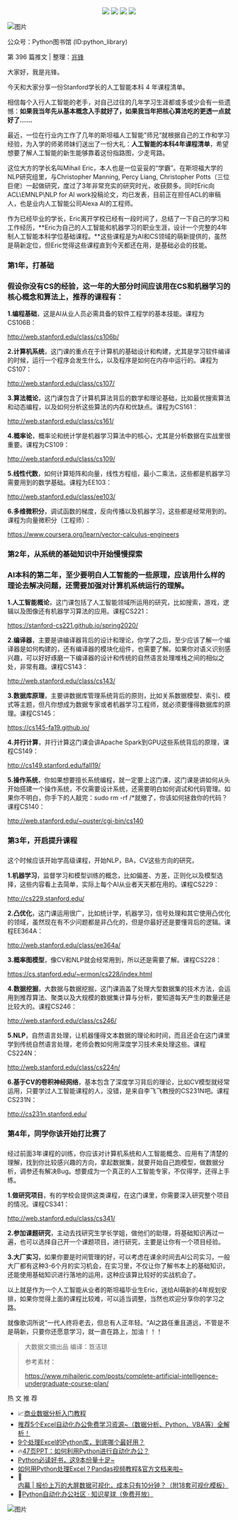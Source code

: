 <div align="center">
    <a href="https://github.com/zhaofeng092/python_auto_office"> <img src="https://badgen.net/badge/Github/%E7%A8%8B%E5%BA%8F%E5%91%98?icon=github&color=red"></a>
    <a href="https://mp.weixin.qq.com/s/xkZSp3606rTPN_JbLT3hSQ"> <img src="https://badgen.net/badge/follow/%E5%85%AC%E4%BC%97%E5%8F%B7?icon=rss&color=green"></a>
    <a href="https://space.bilibili.com/259649365"> <img src="https://badgen.net/badge/pick/B%E7%AB%99?icon=dependabot&color=blue"></a>
    <a href="https://mp.weixin.qq.com/s/wx-JkgOUoJhb-7ZESxl93w"> <img src="https://badgen.net/badge/join/%E4%BA%A4%E6%B5%81%E7%BE%A4?icon=atom&color=yellow"></a>
</div>

![图片](https://img-blog.csdnimg.cn/img_convert/b9a94aabf43c2f3c81aa052bb82d999d.png)

公众号：Python图书馆 (ID:python_library)

第 396 篇推文 | 整理：[兆锋](http://mp.weixin.qq.com/s?__biz=MzI2Nzg5MjgyNg==&mid=2247485212&idx=2&sn=4ecc5c315092ca6fc47bdb0cebeaca75&chksm=eaf6a629dd812f3fcb1d57ca0d342bfb4d9a62b8232614e01c841a3ad73e46de13dd1b8051f7&scene=21#wechat_redirect)





大家好，我是兆锋。

今天和大家分享一份Stanford学长的人工智能本科 4 年课程清单。



相信每个入行人工智能的老手，对自己过往的几年学习生涯都或多或少会有一些遗憾：**如果我当年先从基本概念入手就好了，如果我当年把核心算法吃的更透一点就好了……**



最近，一位在行业内工作了几年的斯坦福人工智能”师兄“就根据自己的工作和学习经验，为入学的师弟师妹们送出了一份大礼：**人工智能的本科4年课程清单**，希望想要了解人工智能的新生能够靠着这份指路图，少走弯路。



这位大方的学长名叫Mihail Eric，本人也是一位妥妥的“学霸”。在斯坦福大学的NLP研究组里，与Christopher Manning, Percy Liang, Christopher Potts（三位巨佬）一起做研究，度过了3年非常充实的研究时光，收获颇多。同时Eric向ACL\EMNLP\NLP for AI work投稿论文，均已发表，目前正在担任ACL的审稿人，也是业内人工智能公司Alexa AI的工程师。



作为已经毕业的学长，Eric离开学校已经有一段时间了，总结了一下自己的学习和工作经历，**Eric为自己的人工智能和机器学习的职业生涯，设计一个完整的4年制人工智能本科学位基础课程。**这些课程是为AI和CS领域的萌新提供的，虽然是萌新定位，但Eric觉得这些课程直到今天都还在用，是基础必会的技能。



### 第1年，打基础

###  

### 假设你没有CS的经验，这一年的大部分时间应该用在CS和机器学习的核心概念和算法上，推荐的课程有： 



**1.编程基础**，这是AI从业人员必需具备的软件工程学的基本技能。课程为CS106B：

http://web.stanford.edu/class/cs106b/



**2.计算机系统**，这门课的重点在于计算机的基础设计和构建，尤其是学习软件编译的时候，运行一个程序会发生什么，以及程序是如何在内存中运行的。课程为CS107：

http://web.stanford.edu/class/cs107/



**3.算法概论**，这门课包含了计算机算法背后的数学和理论基础，比如最优搜索算法和动态编程，以及如何分析这些算法的内存和优缺点。课程为CS161：

http://web.stanford.edu/class/cs161/



**4.概率论**，概率论和统计学是机器学习算法中的核心，尤其是分析数据在实战里很重要。课程为CS109：

http://web.stanford.edu/class/cs109/



**5.线性代数**，如何计算矩阵和向量，线性方程组，最小二乘法，这些都是机器学习需要用到的数学基础。课程为EE103：

http://web.stanford.edu/class/ee103/



**6.多维微积分**，调试函数的梯度，反向传播以及机器学习，这些都是经常用到的。课程为向量微积分（工程师）：

https://www.coursera.org/learn/vector-calculus-engineers



### 第2年，从系统的基础知识中开始慢慢探索

###  

### AI本科的第二年，至少要明白人工智能的一些原理，应该用什么样的理论去解决问题，还需要加强对计算机系统运行的理解。 



**1.人工智能概论**，这门课包括了人工智能领域所运用的研究，比如搜索，游戏，逻辑以及图像还有机器学习算法的应用。课程CS221：

https://stanford-cs221.github.io/spring2020/



**2.编译器**，主要是讲编译器背后的设计和理论，你学了之后，至少应该了解一个编译器是如何构建的，还有编译器的模块化组件，也需要了解。如果你对语义识别感兴趣，可以好好琢磨一下编译器的设计和传统的自然语言处理堆栈之间的相似之处，非常有趣。课程CS143：

http://web.stanford.edu/class/cs143/



**3.数据库原理**，主要讲数据库管理系统背后的原则，比如关系数据模型、索引、模式等主题，但凡你想成为数据专家或者机器学习工程师，就必须要懂得数据库的原理。课程CS145：

https://cs145-fa19.github.io/



**4.并行计算**，并行计算这门课会讲Apache Spark到GPU这些系统背后的原理，课程CS149：

http://cs149.stanford.edu/fall19/



**5.操作系统**，你如果想要擅长系统编程，就一定要上这门课，这门课是讲如何从头开始搭建一个操作系统，不仅需要设计系统，还需要明白如何调试和代码管理。如果你不明白，你手下的人敲完：sudo rm -rf /*就撤了，你该如何拯救你的代码？课程CS140：

http://web.stanford.edu/~ouster/cgi-bin/cs140



### 第3年，开启提升课程

###  

这个时候应该开始学高级课程，开始NLP，BA，CV这些方向的研究，



**1.机器学习**，监督学习和模型训练的概念，比如偏差、方差，正则化以及模型选择，这些内容看上去简单，实际上每个AI从业者天天都在用的。课程CS229：

http://cs229.stanford.edu/



**2.凸优化**，这门课运用很广，比如统计学，机器学习，信号处理和其它使用凸优化的领域，虽然现在有不少问题都是非凸化的，但是你最好还是要懂背后的逻辑。课程EE364A：

http://web.stanford.edu/class/ee364a/



**3.概率图模型**，像CV和NLP就会经常用到，所以还是需要了解。课程CS228：

https://cs.stanford.edu/~ermon/cs228/index.html



**4.数据挖掘**，大数据与数据挖掘，这门课涵盖了处理大型数据集的技术方法，会运用到推荐算法、聚类以及大规模的数据集计算与分析，要知道每天产生的数量还是比较大的。课程CS246：

http://web.stanford.edu/class/cs246/



**5.NLP**，自然语言处理，让机器懂得文本数据的理论和时间，而且还会在这门课里学到传统自然语言处理，老师会教如何用深度学习技术来处理这些。课程CS224N：

http://web.stanford.edu/class/cs224n/



**6.基于CV的卷积神经网络**，基本包含了深度学习背后的理论，比如CV模型就经常运用，只要学过人工智能课程的人，没错，是来自李飞飞教授的CS231N吧。课程CS231N：

http://cs231n.stanford.edu/



### 第4年，同学你该开始打比赛了

###  

经过前面3年课程的训练，你应该对计算机系统和人工智能概念、应用有了清楚的理解，找到你比较感兴趣的方向，拿起数据集，就要开始自己跑模型，做数据分析，调参还有解决Bug。想要成为一个真正的人工智能专家，不仅得学，还得上手练。



**1.做研究项目**，有的学校会提供这类课程，在这门课里，你需要深入研究整个项目的情况。课程CS341：

http://web.stanford.edu/class/cs341/



**2.参加课题研究**，主动去找研究生学长学姐，做他们的助理，将基础知识再过一遍，也可以选择自己开一个课题项目，进行研究，主要是让你有一个项目经验。



**3.大厂实习**，如果你要是时间管理的好，可以考虑在课余时间去AI公司实习，一般大厂都有这种3-6个月的实习机会，在实习里，不仅让你了解书本上的基础知识，还能使用基础知识进行落地的运用，这种应该算比较好的实战机会了。



以上就是作为一个人工智能从业者的斯坦福毕业生Eric，送给AI萌新的4年规划安排，如果你觉得上面的课程比较难，可以适当调整，当然也欢迎分享你的学习之路。



就像歌词所说“一代人终将老去，但总有人正年轻。“AI之路任重且道远，不管是不是萌新，只要你还愿意学习，就一直在路上，加油！！！





> 大数据文摘出品 编译：笪洁琼
>
> 参考素材：
>
> https://www.mihaileric.com/posts/complete-artificial-intelligence-undergraduate-course-plan/






 热 文 推 荐 
- 📈[商业数据分析入门教程](https://mp.weixin.qq.com/s/rJVy8DLIdqdyjMPY1SHpag)
- [推荐5个Excel自动化办公免费学习资源~（数据分析、Python、VBA等）全解析！](https://mp.weixin.qq.com/s/4usm_fybBpIw3K6f6ceMSA)
- [9个处理Excel的Python库，到底哪个最好用？](https://mp.weixin.qq.com/s/wf0jN2TBObKiTrpQSKsyVw)
- 🔥[47页PPT：如何利用Python进行自动化办公？](https://mp.weixin.qq.com/s/k4opXSWsgjBGpu8aUVetSw)
- [Python必读好书，这9本份量十足~](https://mp.weixin.qq.com/s/5YTIsyGj0ut5JA8apddVbQ)
- [如何用Python处理Excel？Pandas视频教程&官方文档来啦~](https://mp.weixin.qq.com/s/v8GdZ1YpVSy-bwRZyo2n1g)
- 🚀[内幕 | 报价上万的大屏数据可视化，成本只有10分钟？（附18套可视化模板）](https://mp.weixin.qq.com/s/vyRPVdtDIKb6lu845BRhFA)
- 🚸[Python自动化办公社区 · 知识星球（免费开放）](https://mp.weixin.qq.com/s/PXNVFNsjAOgCmQ6QGalJPw)


![图片](https://img-blog.csdnimg.cn/img_convert/9f9ea5e5338cbbfda46b8230d5fcf21e.png)